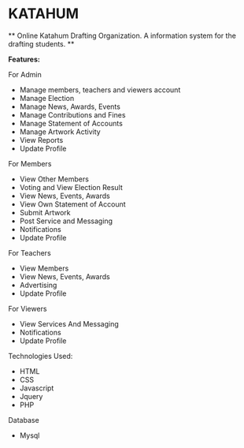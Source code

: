 # KATAHUM

** Online Katahum Drafting Organization. A information system for the drafting students. **

**Features:**

For Admin
- Manage members, teachers and viewers account
- Manage Election
- Manage News, Awards, Events
- Manage Contributions and Fines
- Manage Statement of Accounts
- Manage Artwork Activity
- View Reports
- Update Profile

For Members
- View Other Members
- Voting and View Election Result
- View News, Events, Awards
- View Own Statement of Account
- Submit Artwork
- Post Service and Messaging
- Notifications
- Update Profile

For Teachers
- View Members
- View News, Events, Awards
- Advertising
- Update Profile

For Viewers
- View Services And Messaging
- Notifications
- Update Profile

Technologies Used:
- HTML
- CSS
- Javascript
- Jquery
- PHP

Database
- Mysql
